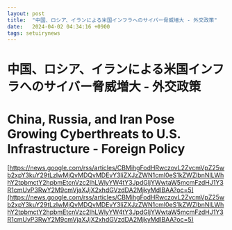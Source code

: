 ```yaml
---
layout: post
title:  "中国、ロシア、イランによる米国インフラへのサイバー脅威増大 - 外交政策"
date:   2024-04-02 04:34:16 +0900
tags: setuirynews 
---
```


# 中国、ロシア、イランによる米国インフラへのサイバー脅威増大 - 外交政策



# China, Russia, and Iran Pose Growing Cyberthreats to U.S. Infrastructure - Foreign Policy

[https://news.google.com/rss/articles/CBMihgFodHRwczovL2ZvcmVpZ25wb2xpY3kuY29tLzIwMjQvMDQvMDEvY3liZXJzZWN1cml0eS1kZWZlbnNlLWhhY2tpbmctY2hpbmEtcnVzc2lhLWlyYW4tY3JpdGljYWwtaW5mcmFzdHJ1Y3R1cmUvP3RwY2M9cmVjaXJjX2xhdGVzdDA2MjkyMdIBAA?oc=5](https://news.google.com/rss/articles/CBMihgFodHRwczovL2ZvcmVpZ25wb2xpY3kuY29tLzIwMjQvMDQvMDEvY3liZXJzZWN1cml0eS1kZWZlbnNlLWhhY2tpbmctY2hpbmEtcnVzc2lhLWlyYW4tY3JpdGljYWwtaW5mcmFzdHJ1Y3R1cmUvP3RwY2M9cmVjaXJjX2xhdGVzdDA2MjkyMdIBAA?oc=5)

